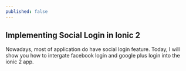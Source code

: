 ```yaml
---
published: false
---
```

## Implementing Social Login in Ionic 2

Nowadays, most of application do have social login feature. Today, I will show you how to intergate facebook login and google plus login into the ionic 2 app.